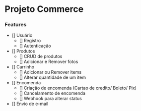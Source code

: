 # Projeto Commerce

### Features
- [] Usuário
  - [] Registro
  - [] Autenticação
- [] Produtos
  - [] CRUD de produtos
  - [] Adicionar e Remover fotos
- [] Carrinho
  - [] Adicionar ou Remover items
  - [] Alterar quantidade de um item
- [] Encomenda
  - [] Criação de encomenda (Cartao de credito/ Boleto/ Pix)
  - [] Cancelamento de encomenda
  - [] Webhook para alterar status
- [] Envio de e-mail
